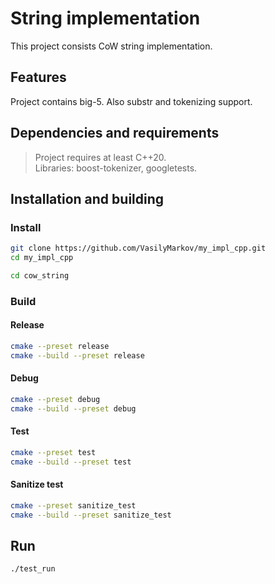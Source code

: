 # String implementation
This project consists CoW string implementation.

## Features
Project contains big-5. Also substr and tokenizing support.

## Dependencies and requirements
> Project requires at least C++20. \
> Libraries: boost-tokenizer, googletests.
## Installation and building
### Install
```bash
git clone https://github.com/VasilyMarkov/my_impl_cpp.git
cd my_impl_cpp
```
```bash
cd cow_string
```
### Build
#### Release
```bash
cmake --preset release
cmake --build --preset release
```
#### Debug
```bash
cmake --preset debug
cmake --build --preset debug
```
#### Test
```bash
cmake --preset test
cmake --build --preset test
```
#### Sanitize test
```bash
cmake --preset sanitize_test
cmake --build --preset sanitize_test
```
## Run
```bash
./test_run
```